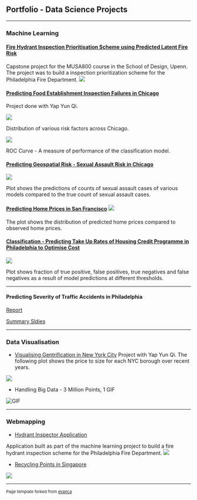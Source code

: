 ## Portfolio - Data Science Projects

---

### Machine Learning

#### [Fire Hydrant Inspection Prioritisation Scheme using Predicted Latent Fire Risk](https://pennmusa.github.io/MUSA_801.io/project_12/index.html)

Capstone project for the MUSA800 course in the School of Design, Upenn. The project was to build a inspection prioritization scheme for the Philadelphia Fire Department. 
<img src="images/latentFire.png?raw=true"/> 

<h4><a href="https://leannechan.github.io/foodInspect.html" title="Food Inspections">Predicting Food Establishment Inspection Failures in Chicago</a></h4>

<p>Project done with Yap Yun Qi.</p>
<img src="images/foodInspectionPlots.png?raw=true"/>  
<p>Distribution of various risk factors across Chicago.</p>
<img src="images/foodInspect-ROC.png?raw=true"/> 
<p> ROC Curve - A measure of performance of the classification model.</p>

<h4><a href="https://leannechan.github.io/sexualAssault.html" title="Sexual Assault">Predicting Geospatial Risk - Sexual Assault Risk in Chicago</a></h4>
<img src="images/sexual_assault-plots.png?raw=true"/> 
<p>Plot shows the predictions of counts of sexual assault cases of various models compared to the true count of sexual assault cases. </p>

<h4><a href="https://leannechan.github.io/homePrices.html" title="Home Prices">Predicting Home Prices in San Francisco</a>
<img src="images/homePrices-plot.png?raw=true"/></h4>
<p>The plot shows the distribution of predicted home prices compared to observed home prices.</p>

<h4><a href="https://leannechan.github.io/housingCredit.html" title="Housing Credit">Classification - Predicting Take Up Rates of Housing Credit Programme in Philadelphia to Optimise Cost</a></h4>
<img src="images/credit-COSTS.png?raw=true"/> 
<p> Plot shows fraction of true positive, false positives, true negatives and false negatives as a result of model predictions at different thresholds. </p>

---
#### Predicting Severity of Traffic Accidents in Philadelphia 

[Report](/pdf/CIS_519_Project_Report.pdf) 

[Summary Sldies](/pdf/cis519_summary_slides.pdf)

---
### Data Visualisation 

- [Visualising Gentrification in New York City](https://leannechan.github.io/Gentrification-Trends-In-NYC/.) 
Project with Yap Yun Qi. 
The following plot shows the price to size for each NYC borough over recent years. 
<img src="images/plot4_Size_to_price_ByBoroughYear.png?raw=true"/> 


- Handling Big Data - 3 Million Points, 1 GIF

![GIF](./images/permits_89_19.gif)

---
### Webmapping

- [Hydrant Inspector Application](https://njxinran95.github.io/PhillyFire_App/) 

Application built as part of the machine learning project to build a fire hydrant inspection scheme for the Philadelphia Fire Department. 
<img src="images/hydrantInspector.png?raw=true"/> 
- [Recycling Points in Singapore](https://leannechan.github.io/MUSA611_Midterm/)
<img src="images/recycling.png?raw=true"/> 





---
<p style="font-size:11px">Page template forked from <a href="https://github.com/evanca/quick-portfolio">evanca</a></p>
<!-- Remove above link if you don't want to attibute -->
